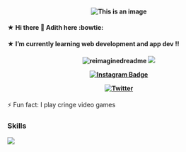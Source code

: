  <h4 align="center">
 
![This is an image](https://c.tenor.com/5yUTM6OuaKcAAAAd/itachi-itachi-uchiha.gif)
 
  <h4 align>
★	Hi there 👋 Adith here :bowtie:

<h4>
★	I’m currently learning web development and app dev !!
 
  </h4>
  <h4 align="center">

<img src="https://myreadme.vercel.app/api/embed/vaynefr?panels=userstatistics,toprepositories,toplanguages,commitgraph" alt="reimaginedreadme" />

<img src="https://github-profile-trophy.vercel.app/?username=vaynefr&theme=juicyfresh&no-bg=true" />

[![Instagram Badge](https://img.shields.io/badge/-2_adith-e4405f?style=flat-square&logo=Instagram&logoColor=white&link=https://www.instagram.com/2_adith/)](https://www.instagram.com/2_adith/)


[![Twitter](https://img.shields.io/twitter/url/https/twitter.com/dupityyy.svg?style=social&label=Follow%20%40dupityyy)](https://twitter.com/dupityyy)
 
   </h4>
  <p>
    
  ⚡ Fun fact: I play cringe video games 
   </p> 


<h3 >Skills</h3>

<p >
  <a href="https://skillicons.dev">
    <img src="https://skillicons.dev/icons?i=git,html,python,autocad,css,js" />
  </a>
</p>
  






